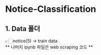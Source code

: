 # Notice-Classification

## 1. Data 폴더  
   👉🏻notice(5) -> train data  
   ** 나머지 ipynb 파일은 web scraping 코드 **
